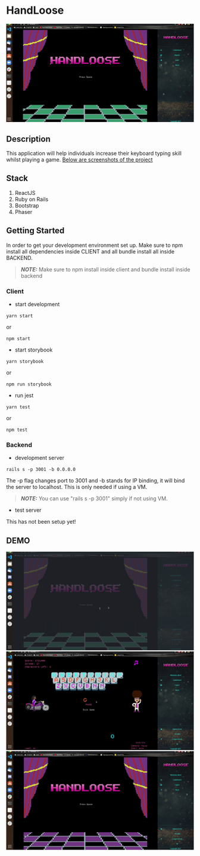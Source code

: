 # HandLoose

!["Main Title"](screenshots/Logon_leaderboard.gif)

## Description

This application will help individuals increase their keyboard typing skill whilst playing a game. [Below are screenshots of the project](#DEMO)

## Stack

1. ReactJS
2. Ruby on Rails
3. Bootstrap
4. Phaser

## Getting Started

In order to get your development environment set up.
Make sure to npm install all dependencies inside CLIENT and all bundle install all inside BACKEND.

> **_NOTE:_** Make sure to npm install inside client and bundle install inside backend

### Client

- start development

```
yarn start
```

or

```
npm start
```

- start storybook

```
yarn storybook
```

or

```
npm run storybook
```

- run jest

```
yarn test
```

or

```
npm test
```

### Backend

- development server

```
rails s -p 3001 -b 0.0.0.0
```

The -p flag changes port to 3001 and -b stands for IP binding, it will bind the server to localhost. This is only needed if using a VM.

> **_NOTE:_** You can use "rails s -p 3001" simply if not using VM.

- test server

This has not been setup yet!

## DEMO

!["Initial Game"](screenshots/game.gif)
!["End Game"](screenshots/game2.gif)
!["About"](screenshots/about.gif)
